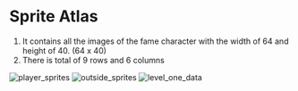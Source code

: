 # Sprite Atlas 
1. It contains all the images of the fame character with the width of 64 and height of 40. (64 x 40)
2. There is total of 9 rows and 6 columns

![player_sprites](https://github.com/IamRishavDas/ActionGame/assets/140265067/f10b138b-efa3-47f8-9933-d339a688aa22)
![outside_sprites](https://github.com/IamRishavDas/ActionGame/assets/140265067/dde1cf84-d759-46d3-b581-e9fa4450ebac)
![level_one_data](https://github.com/IamRishavDas/ActionGame/assets/140265067/81681a7b-7eca-4b03-b508-43d7889bf12b)
